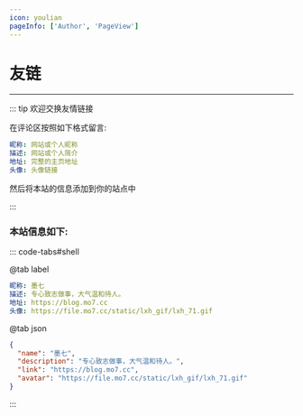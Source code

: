 ```yaml
---
icon: youlian
pageInfo: ['Author', 'PageView']
---
```


# 友链

<MyLinks type="friend" src="friend"/>

---

::: tip 欢迎交换友情链接

在评论区按照如下格式留言:

```yaml
昵称: 网站或个人昵称
描述: 网站或个人简介
地址: 完整的主页地址
头像: 头像链接
```

然后将本站的信息添加到你的站点中

:::

### 本站信息如下:

::: code-tabs#shell

@tab label

```yaml
昵称: 墨七
描述: 专心致志做事，大气温和待人。
地址: https://blog.mo7.cc
头像: https://file.mo7.cc/static/lxh_gif/lxh_71.gif
```

@tab json

```json
{
  "name": "墨七",
  "description": "专心致志做事，大气温和待人。",
  "link": "https://blog.mo7.cc",
  "avatar": "https://file.mo7.cc/static/lxh_gif/lxh_71.gif"
}
```

:::
